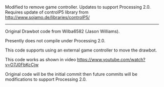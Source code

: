 
Modified to remove game controller.
Updates to support Processing 2.0.
Requires update of controlP5 library from http://www.sojamo.de/libraries/controlP5/

-------
Original Drawbot code from Wilba6582 (Jason Williams).

Presently does not compile under Processing 2.0.

This code supports using an external game controller to move the drawbot.

This code works as shown in video https://www.youtube.com/watch?v=O7J0FbKcCjw

Original code will be the initial commit then future commits will be modifications
to support Processing 2.0.




